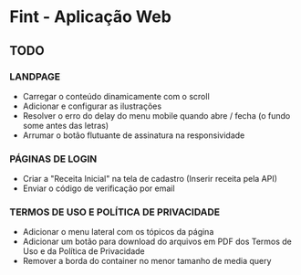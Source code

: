 # Fint - Aplicação Web

## TODO

### LANDPAGE

- Carregar o conteúdo dinamicamente com o scroll
- Adicionar e configurar as ilustrações
- Resolver o erro do delay do menu mobile quando abre / fecha (o fundo some antes das letras)
- Arrumar o botão flutuante de assinatura na responsividade

### PÁGINAS DE LOGIN

- Criar a "Receita Inicial" na tela de cadastro (Inserir receita pela API)
- Enviar o código de verificação por email

### TERMOS DE USO E POLÍTICA DE PRIVACIDADE

- Adicionar o menu lateral com os tópicos da página
- Adicionar um botão para download do arquivos em PDF dos Termos de Uso e da Política de Privacidade
- Remover a borda do container no menor tamanho de media query